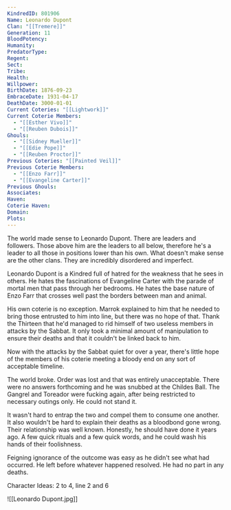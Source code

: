 ```yaml
---
KindredID: 801906
Name: Leonardo Dupont
Clan: "[[Tremere]]"
Generation: 11
BloodPotency: 
Humanity: 
PredatorType: 
Regent: 
Sect: 
Tribe: 
Health: 
Willpower: 
BirthDate: 1876-09-23
EmbraceDate: 1931-04-17
DeathDate: 3000-01-01
Current Coteries: "[[Lightwork]]"
Current Coterie Members:
  - "[[Esther Vivo]]"
  - "[[Reuben Dubois]]"
Ghouls:
  - "[[Sidney Mueller]]"
  - "[[Edie Pope]]"
  - "[[Reuben Proctor]]"
Previous Coteries: "[[Painted Veil]]"
Previous Coterie Members:
  - "[[Enzo Farr]]"
  - "[[Evangeline Carter]]"
Previous Ghouls: 
Associates: 
Haven: 
Coterie Haven: 
Domain: 
Plots:
---
```

The world made sense to Leonardo Dupont. There are leaders and followers. Those above him are the leaders to all below, therefore he's a leader to all those in positions lower than his own. What doesn't make sense are the other clans. They are incredibly disordered and imperfect. 

Leonardo Dupont is a Kindred full of hatred for the weakness that he sees in others. He hates the fascinations of Evangeline Carter with the parade of mortal men that pass through her bedrooms. He hates the base nature of Enzo Farr that crosses well past the borders between man and animal. 

His own coterie is no exception. Marrok explained to him that he needed to bring those entrusted to him into line, but there was no hope of that. Thank the Thirteen that he'd managed to rid himself of two useless members in attacks by the Sabbat. It only took a minimal amount of manipulation to ensure their deaths and that it couldn't be linked back to him.

Now with the attacks by the Sabbat quiet for over a year, there's little hope of the members of his coterie meeting a bloody end on any sort of acceptable timeline. 

The world broke. Order was lost and that was entirely unacceptable. There were no answers forthcoming and he was snubbed at the Childes Ball. The Gangrel and Toreador were fucking again, after being restricted to necessary outings only. He could not stand it.

It wasn't hard to entrap the two and compel them to consume one another. It also wouldn't be hard to explain their deaths as a bloodbond gone wrong. Their relationship was well known. Honestly, he should have done it years ago. A few quick rituals and a few quick words, and he could wash his hands of their foolishness. 

Feigning ignorance of the outcome was easy as he didn't see what had occurred. He left before whatever happened resolved. He had no part in any deaths.


Character Ideas: 
2 to 4, line 2 and 6


![[Leonardo Dupont.jpg]]